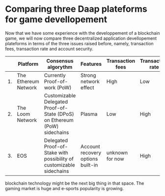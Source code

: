 # Comparing three Daap plateforms for game devellopement

Now that we have some experience with the developpement of a blockchain game, we will now compare three decentralized application devellopement plateforms in terms of the three issues raised before, namely, transaction fees, transaction rate and account security.

|  | Platform            | Consensus algorythm      | Features |Transaction fees| Transaction rate | Decentralization | Security |
|---|---------------------|---------------------------|---|-------|---|---|---|
|1.| The Ethereum Network | Currently Proof-of-work (PoW) | Strong network effect | High | Low | High | Highest |
|2.| The Loom Network    | Customizable Delegated Proof-of-State (DPoS) on Ethereum (PoW) sidechains | Plasma |Low | High | Low | Low |
|3.| EOS | Delegated Proof-of-Stake with possibility of customizable sidechains | Account recovery options built-in | unknown for now | High | Low | High |


blockchain technology might be the next big thing in that space. The gaming market is huge and e-sports popularity is growing.  